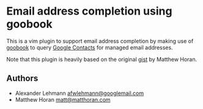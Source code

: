 # Email address completion using goobook

This is a vim plugin to support email address completion by making use of [goobook][1] to query [Google Contacts][2] for managed email addresses.

Note that this plugin is heavily based on the original [gist][3] by Matthew Horan.

## Authors

- Alexander Lehmann <afwlehmann@googlemail.com>
- Matthew Horan <matt@matthoran.com>

[1]: https://gitlab.com/goobook/goobook
[2]: http://contacts.google.com
[3]: https://gist.github.com/mhoran/1667695
